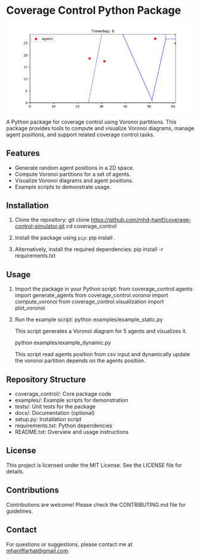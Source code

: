 Coverage Control Python Package
================================

![Voronoi Example](output/dynamic_voronoi_example.gif)

A Python package for coverage control using Voronoi partitions. This package provides tools to compute and visualize Voronoi diagrams, manage agent positions, and support related coverage control tasks.

Features
--------
- Generate random agent positions in a 2D space.
- Compute Voronoi partitions for a set of agents.
- Visualize Voronoi diagrams and agent positions.
- Example scripts to demonstrate usage.

Installation
------------
1. Clone the repository:
   git clone https://github.com/mhd-hanif/coverage-control-simulator.git
   cd coverage_control

2. Install the package using `pip`:
   pip install .

3. Alternatively, install the required dependencies:
   pip install -r requirements.txt

Usage
-----
1. Import the package in your Python script:
   from coverage_control.agents import generate_agents
   from coverage_control.voronoi import compute_voronoi
   from coverage_control.visualization import plot_voronoi

2. Run the example script:
   python examples/example_static.py

   This script generates a Voronoi diagram for 5 agents and visualizes it.

   python examples/example_dynamic.py

   This script read agents position from csv input and dynamically update the voronoi partition depends on the agents position.

Repository Structure
--------------------
- coverage_control/: Core package code
- examples/: Example scripts for demonstration
- tests/: Unit tests for the package
- docs/: Documentation (optional)
- setup.py: Installation script
- requirements.txt: Python dependencies
- README.txt: Overview and usage instructions

License
-------
This project is licensed under the MIT License. See the LICENSE file for details.

Contributions
-------------
Contributions are welcome! Please check the CONTRIBUTING.md file for guidelines.

Contact
-------
For questions or suggestions, please contact me at mhaniffarhat@gmail.com.


